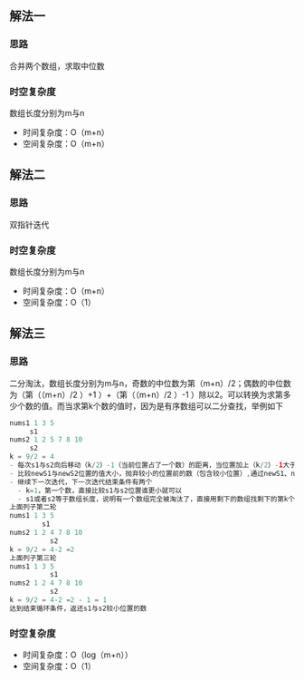 ## 解法一
### 思路
合并两个数组，求取中位数
### 时空复杂度
数组长度分别为m与n
- 时间复杂度：O（m+n）
- 空间复杂度：O（m+n）
## 解法二
### 思路
双指针迭代
### 时空复杂度
数组长度分别为m与n
- 时间复杂度：O（m+n）
- 空间复杂度：O（1）
## 解法三
### 思路
二分淘汰，数组长度分别为m与n，奇数的中位数为第（m+n）/2；偶数的中位数为（第（（m+n）/2 ）+1 ）+（第（（m+n）/2 ）-1 ）除以2。可以转换为求第多少个数的值。而当求第k个数的值时，因为是有序数组可以二分查找，举例如下
```java
nums1 1 3 5
     s1
nums2 1 2 5 7 8 10
     s2
k = 9/2 = 4
- 每次s1与s2向后移动（k/2）-1（当前位置占了一个数）的距离，当位置加上（k/2）-1大于等于数组长度时，等于数组长度-1（从位置0开始），新的位置为newS1、newS2
- 比较newS1与newS2位置的值大小，抛弃较小的位置前的数（包含较小位置）,通过newS1、newS2、s1、s2能计算出抛弃了多少个数，还要往后面多少个数
- 继续下一次迭代，下一次迭代结束条件有两个
  - k=1，第一个数，直接比较s1与s2位置谁更小就可以
  - s1或者s2等于数组长度，说明有一个数组完全被淘汰了，直接用剩下的数组找剩下的第k个值
上面列子第二轮
nums1 1 3 5
        s1
nums2 1 2 4 7 8 10
          s2
k = 9/2 = 4-2 =2
上面列子第三轮
nums1 1 3 5
          s1
nums2 1 2 4 7 8 10
          s2
k = 9/2 = 4-2 =2 - 1 = 1
达到结束循环条件，返还s1与s2较小位置的数
```

### 时空复杂度

- 时间复杂度：O（log（m+n））
- 空间复杂度：O（1）
